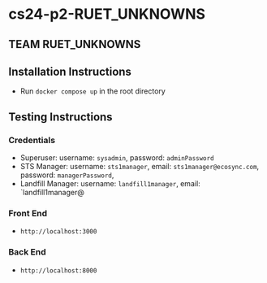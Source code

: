 # cs24-p2-RUET_UNKNOWNS

## TEAM RUET_UNKNOWNS

## Installation Instructions

- Run `docker compose up` in the root directory

## Testing Instructions

### Credentials

- Superuser: username: `sysadmin`, password: `adminPassword`
- STS Manager: username: `sts1manager`, email: `sts1manager@ecosync.com`, password: `managerPassword`,
- Landfill Manager: username: `landfill1manager`, email: `landfill1manager@

### Front End
- `http://localhost:3000`
### Back End
- `http://localhost:8000`


